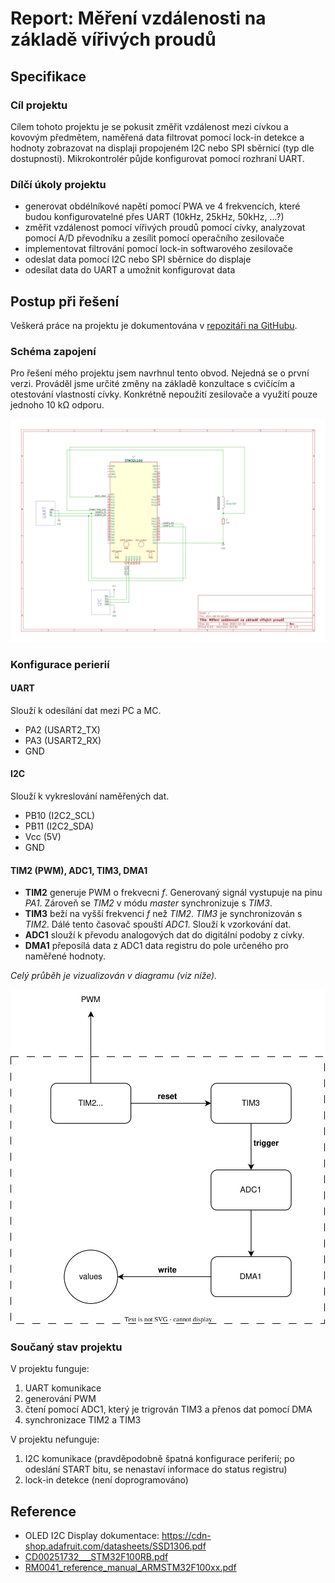 # Report: Měření vzdálenosti na základě vířivých proudů

## Specifikace

### Cíl projektu

Cílem tohoto projektu je se pokusit změřit vzdálenost mezi cívkou a kovovým předmětem, naměřená data filtrovat pomocí lock-in detekce a hodnoty zobrazovat na displaji propojeném I2C nebo SPI sběrnicí (typ dle dostupnosti). Mikrokontrolér půjde konfigurovat pomocí rozhraní UART.

### Dílčí úkoly projektu

- generovat obdélníkové napětí pomocí PWA ve 4 frekvencích, které budou konfigurovatelné přes UART (10kHz, 25kHz, 50kHz, ...?)
- změřit vzdálenost pomocí vířivých proudů pomocí cívky, analyzovat pomocí A/D převodníku a zesílit pomocí operačního zesilovače
- implementovat filtrování pomocí lock-in softwarového zesilovače
- odeslat data pomocí I2C nebo SPI sběrnice do displaje
- odesílat data do UART a umožnit konfigurovat data

## Postup při řešení

Veškerá práce na projektu je dokumentována v [repozitáři na GitHubu](https://github.com/petrkucerak/NVS/tree/main/classes/05_sber-dat).

### Schéma zapojení

Pro řešení mého projektu jsem navrhnul tento obvod. Nejedná se o první verzi. Prováděl jsme určité změny na základě konzultace s cvičícím a otestování vlastností cívky. Konkrétně nepoužití zesilovače a využití pouze jednoho 10 kΩ odporu.

![schema/sber-dat/sber-dat.svg](schema/sber-dat/sber-dat.svg)

### Konfigurace perierií

#### UART

Slouží k odesílání dat mezi PC a MC.

- PA2 (USART2_TX)
- PA3 (USART2_RX)
- GND

#### I2C

Slouží k vykreslování naměřených dat.

- PB10 (I2C2_SCL)
- PB11 (I2C2_SDA)
- Vcc (5V)
- GND

#### TIM2 (PWM), ADC1, TIM3, DMA1

- **TIM2** generuje PWM o frekvecni *f*. Generovaný signál vystupuje na pinu *PA1*. Zároveň se *TIM2* v módu *master* synchronizuje s *TIM3*.
- **TIM3** beží na vyšší frekvenci *f* než *TIM2*. *TIM3* je synchronizován s *TIM2*. Dálé tento časovač spouští *ADC1*. Slouží k vzorkování dat.
- **ADC1** slouží k převodu analogových dat do digitální podoby z cívky.
- **DMA1**  přeposílá data z ADC1 data registru do pole určeného pro naměřené hodnoty.

*Celý průběh je vizualizován v diagramu (viz níže).*

![assets/data-workflow.svg](assets/data-workflow.svg)

### Součaný stav projektu

V projektu funguje:

1. UART komunikace
2. generování PWM
3. čtení pomocí ADC1, který je trigrován TIM3 a přenos dat pomocí DMA
4. synchronizace TIM2 a TIM3


V projektu nefunguje:

1. I2C komunikace (pravděpodobně špatná konfigurace periferií; po odeslání START bitu, se nenastaví informace do status registru)
2. lock-in detekce (není doprogramováno)

## Reference

- OLED I2C Display dokumentace: https://cdn-shop.adafruit.com/datasheets/SSD1306.pdf
- [CD00251732___STM32F100RB.pdf](assets/CD00251732___STM32F100RB.pdf)
- [RM0041_reference_manual_ARMSTM32F100xx.pdf](assets/RM0041_reference_manual_ARMSTM32F100xx.pdf)